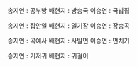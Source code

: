 
송지연 : 공부방
배현지 : 방송국
이승연 : 국밥집

송지연 : 집안일
배현지 : 일기장
이승연 : 장송곡

송지연 : 곡예사
배현지 : 사발면
이승연 : 면치기

송지연 : 기저귀
배현지 : 귀걸이
